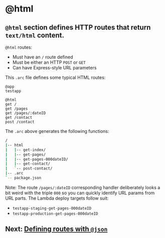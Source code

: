 # @html

## `@html` section defines HTTP routes that return `text/html` content.

`@html` routes:

- Must have an `/` route defined
- Must be either an HTTP `POST` or `GET`
- Can have Express-style URL parameters

This `.arc` file defines some typical HTML routes:

```arc
@app
testapp

@html
get /
get /pages
get /pages/:dateID
get /contact
post /contact
```

The `.arc` above generates the following functions:

```bash
/
|-- html
|   |-- get-index/
|   |-- get-pages/
|   |-- get-pages-000dateID/
|   |-- get-contact/
|   `-- post-contact/
|-- .arc
`-- package.json
```

Note: The route `/pages/:dateID` corresponding handler deliberately looks a bit weird with the triple `000` so you can quickly identify URL params from URL parts. The Lambda deploy targets follow suit:

- `testapp-staging-get-pages-000dateID`
- `testapp-production-get-pages-000dateID`

## Next: [Defining routes with `@json`](/reference/json)
